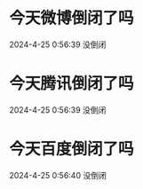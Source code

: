 # 今天微博倒闭了吗

2024-4-25 0:56:39 没倒闭

# 今天腾讯倒闭了吗

2024-4-25 0:56:39 没倒闭

# 今天百度倒闭了吗

2024-4-25 0:56:40 没倒闭

